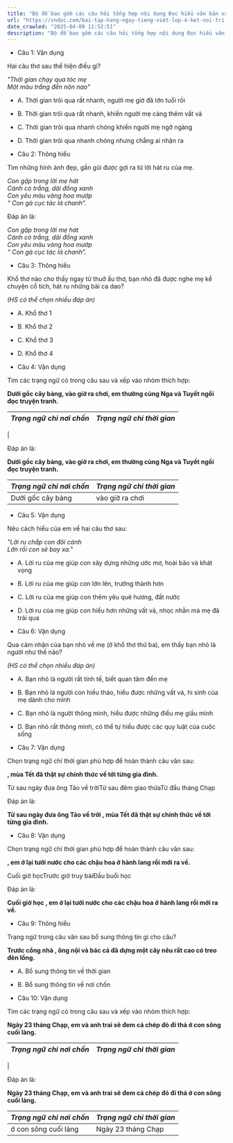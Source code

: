 ```yaml
---
title: "Bộ đề bao gồm các câu hỏi tổng hợp nội dung Đọc hiểu văn bản và Luyện từ và câu được học ở Tuần 25 trong chương trình Tiếng Việt lớp 4 Tập 2 Kết nối tri thức."
url: "https://vndoc.com/bai-tap-hang-ngay-tieng-viet-lop-4-ket-noi-tri-thuc-tuan-25-thu-5-337176"
date_crawled: "2025-04-09 11:52:51"
description: "Bộ đề bao gồm các câu hỏi tổng hợp nội dung Đọc hiểu văn bản và Luyện từ và câu được học ở Tuần 25 trong chương trình Tiếng Việt lớp 4 Tập 2 Kết nối tri thức."
---
```


* Câu 1:  Vận dụng

Hai câu thơ sau thể hiện điều gì?

_"Thời gian chạy qua tóc mẹ_  
 _Một màu trắng đến nôn nao"_

  * A. Thời gian trôi qua rất nhanh, người mẹ giờ đã lớn tuổi rồi 
  * B. Thời gian trôi qua rất nhanh, khiến người mẹ càng thêm vất vả 
  * C. Thời gian trôi qua nhanh chóng khiến người mẹ ngỡ ngàng 
  * D. Thời gian trôi qua nhanh chóng nhưng chẳng ai nhận ra 



* Câu 2:  Thông hiểu

Tìm những hình ảnh đẹp, gần gũi được gợi ra từ lời hát ru của mẹ.

_Con gặp trong lời mẹ hát_  
 _Cánh cò trắng, dải đồng xanh_  
 _Con yêu màu vàng hoa mướp_  
 _“ Con gà cục tác lá chanh”._

Đáp án là:

_Con gặp trong lời mẹ hát_  
 _Cánh cò trắng, dải đồng xanh_  
 _Con yêu màu vàng hoa mướp_  
 _“ Con gà cục tác lá chanh”._

* Câu 3:  Thông hiểu

Khổ thơ nào cho thấy ngay từ thuở ấu thơ, bạn nhỏ đã được nghe mẹ kể chuyện cổ tích, hát ru những bài ca dao?

_(HS có thể chọn nhiều đáp án)_

  * A. Khổ thơ 1 
  * B. Khổ thơ 2 
  * C. Khổ thơ 3 
  * D. Khổ thơ 4 



* Câu 4:  Vận dụng

Tìm các trạng ngữ có trong câu sau và xếp vào nhóm thích hợp:

**Dưới gốc cây bàng, vào giờ ra chơi, em thường cùng Nga và Tuyết ngồi đọc truyện tranh.**

_Trạng ngữ chỉ nơi chốn_|  _Trạng ngữ chỉ thời gian_  
---|---  
|   
  
Đáp án là:

**Dưới gốc cây bàng, vào giờ ra chơi, em thường cùng Nga và Tuyết ngồi đọc truyện tranh.**

_Trạng ngữ chỉ nơi chốn_|  _Trạng ngữ chỉ thời gian_  
---|---  
Dưới gốc cây bàng| vào giờ ra chơi  
  
* Câu 5:  Vận dụng

Nêu cách hiểu của em về hai câu thơ sau:

_"Lời ru chắp con đôi cánh_  
 _Lớn rồi con sẽ bay xa."_

  * A. Lời ru của mẹ giúp con xây dựng những ước mơ, hoài bão và khát vọng 
  * B. Lời ru của mẹ giúp con lớn lên, trưởng thành hơn 
  * C. Lời ru của mẹ giúp con thêm yêu quê hương, đất nước 
  * D. Lời ru của mẹ giúp con hiểu hơn những vất vả, nhọc nhằn mà mẹ đã trải qua 



* Câu 6:  Vận dụng

Qua cảm nhận của bạn nhỏ về mẹ (ở khổ thơ thứ ba), em thấy bạn nhỏ là người như thế nào?

_(HS có thể chọn nhiều đáp án)_

  * A. Bạn nhỏ là người rất tinh tế, biết quan tâm đến mẹ 
  * B. Bạn nhỏ là người con hiếu thảo, hiểu được những vất vả, hi sinh của mẹ dành cho mình 
  * C. Bạn nhỏ là người thông minh, hiểu được những điều mẹ giấu mình 
  * D. Bạn nhỏ rất thông minh, có thể tự hiểu được các quy luật của cuộc sống 



* Câu 7:  Vận dụng

Chọn trạng ngữ chỉ thời gian phù hợp để hoàn thành câu văn sau:

**, mùa Tết đã thật sự chính thức về tới từng gia đình.**

Từ sau ngày đưa ông Táo về trờiTừ sau đêm giao thừaTừ đầu tháng Chạp

Đáp án là:

**Từ sau ngày đưa ông Táo về trời , mùa Tết đã thật sự chính thức về tới từng gia đình.**

* Câu 8:  Vận dụng

Chọn trạng ngữ chỉ thời gian phù hợp để hoàn thành câu văn sau:

**, em ở lại tưới nước cho các chậu hoa ở hành lang rồi mới ra về.**

Cuối giờ họcTrước giờ truy bàiĐầu buổi học

Đáp án là:

**Cuối giờ học , em ở lại tưới nước cho các chậu hoa ở hành lang rồi mới ra về.**

* Câu 9:  Thông hiểu

Trạng ngữ trong câu văn sau bổ sung thông tin gì cho câu?

**Trước cổng nhà , ông nội và bác cả đã dựng một cây nêu rất cao có treo đèn lồng.**

  * A. Bổ sung thông tin về thời gian 
  * B. Bổ sung thông tin về nơi chốn 



* Câu 10:  Vận dụng

Tìm các trạng ngữ có trong câu sau và xếp vào nhóm thích hợp:

**Ngày 23 tháng Chạp, em và anh trai sẽ đem cá chép đỏ đi thả ở con sông cuối làng.**

_Trạng ngữ chỉ nơi chốn_|  _Trạng ngữ chỉ thời gian_  
---|---  
|   
  
Đáp án là:

**Ngày 23 tháng Chạp, em và anh trai sẽ đem cá chép đỏ đi thả ở con sông cuối làng.**

_Trạng ngữ chỉ nơi chốn_|  _Trạng ngữ chỉ thời gian_  
---|---  
ở con sông cuối làng| Ngày 23 tháng Chạp

